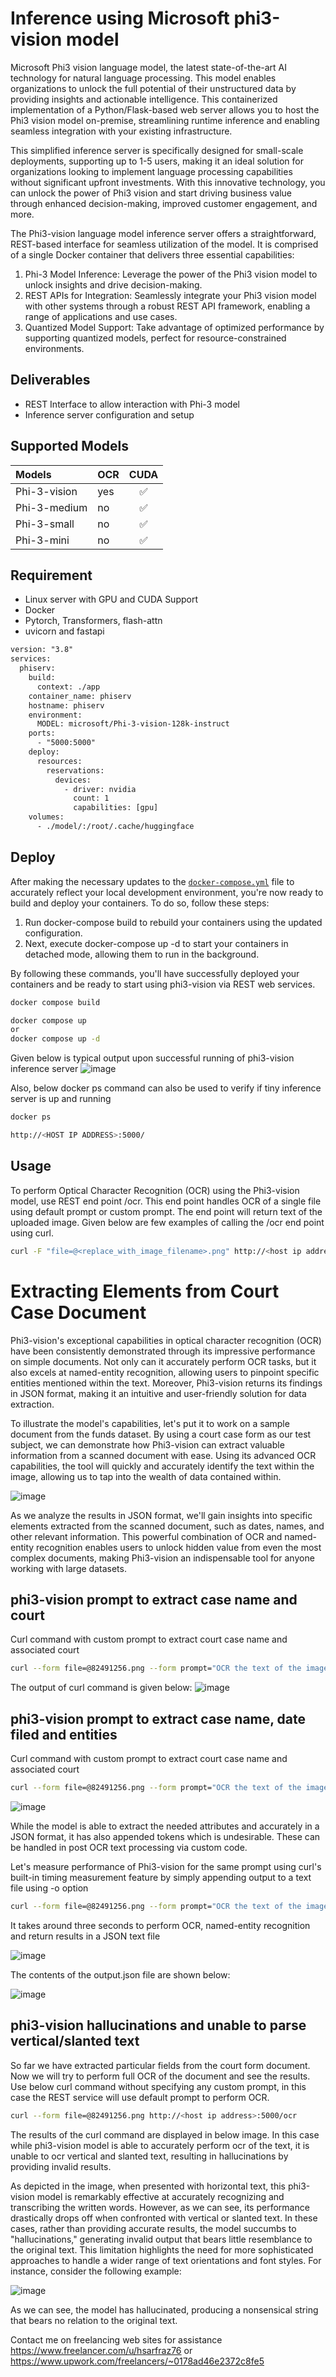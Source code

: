
# Inference using Microsoft phi3-vision model
Microsoft Phi3 vision language model, the latest state-of-the-art AI technology for natural language processing. This model enables organizations to unlock the full potential of their unstructured data by providing insights and actionable intelligence. This containerized implementation of a Python/Flask-based web server allows you to host the Phi3 vision model on-premise, streamlining runtime inference and enabling seamless integration with your existing infrastructure.

This simplified inference server is specifically designed for small-scale deployments, supporting up to 1-5 users, making it an ideal solution for organizations looking to implement language processing capabilities without significant upfront investments. With this innovative technology, you can unlock the power of Phi3 vision and start driving business value through enhanced decision-making, improved customer engagement, and more.

The Phi3-vision language model inference server offers a straightforward, REST-based interface for seamless utilization of the model. It is comprised of a single Docker container that delivers three essential capabilities:

1. Phi-3 Model Inference: Leverage the power of the Phi3 vision model to unlock insights and drive decision-making.
2. REST APIs for Integration: Seamlessly integrate your Phi3 vision model with other systems through a robust REST API framework, enabling a range of applications and use cases.
3. Quantized Model Support: Take advantage of optimized performance by supporting quantized models, perfect for resource-constrained environments.


## Deliverables
- REST Interface to allow interaction with Phi-3 model
- Inference server configuration and setup 

## Supported Models

| Models              | OCR  | CUDA | 
| :------------------ | -----| :--: | 
| Phi-3-vision        | yes  |  ✅  | 
| Phi-3-medium        | no   |  ✅  | 
| Phi-3-small         | no   |  ✅  | 
| Phi-3-mini          | no   |  ✅  | 

## Requirement
- Linux server with GPU and CUDA Support
- Docker 
- Pytorch, Transformers, flash-attn
- uvicorn and fastapi 

```diff
version: "3.8"
services:
  phiserv:
    build:
      context: ./app
    container_name: phiserv
    hostname: phiserv
    environment:
      MODEL: microsoft/Phi-3-vision-128k-instruct
    ports:
      - "5000:5000"
    deploy:
      resources:
        reservations:
          devices:
            - driver: nvidia
              count: 1
              capabilities: [gpu]  
    volumes:
      - ./model/:/root/.cache/huggingface  

```
## Deploy 
After making the necessary updates to the [`docker-compose.yml`](./docker-compose.yml) file to accurately reflect your local development environment, you're now ready to build and deploy your containers. To do so, follow these steps:

1. Run docker-compose build to rebuild your containers using the updated configuration.
2. Next, execute docker-compose up -d to start your containers in detached mode, allowing them to run in the background.

By following these commands, you'll have successfully deployed your containers and be ready to start using phi3-vision via REST web services.


```bash
docker compose build

docker compose up
or
docker compose up -d
```
Given below is typical output upon successful running of phi3-vision inference server
![image](https://github.com/hsarfraz/llm-Inference/blob/main/03_serving_phi3-vision/_images/phi3_container_running.png)

Also, below docker ps command can also be used to verify if tiny inference server is up and running
```bash
docker ps 
```
```bash
http://<HOST IP ADDRESS>:5000/
```
## Usage 
To perform Optical Character Recognition (OCR) using the Phi3-vision model, use REST end point /ocr. This end point handles OCR of a single file using default prompt or custom prompt. The end point will return text of the uploaded image. Given below are few examples of calling the /ocr end point using curl. 

```bash
curl -F "file=@<replace_with_image_filename>.png" http://<host ip address>:5000/ocr
```

# Extracting Elements from Court Case Document
Phi3-vision's exceptional capabilities in optical character recognition (OCR) have been consistently demonstrated through its impressive performance on simple documents. Not only can it accurately perform OCR tasks, but it also excels at named-entity recognition, allowing users to pinpoint specific entities mentioned within the text. Moreover, Phi3-vision returns its findings in JSON format, making it an intuitive and user-friendly solution for data extraction.

To illustrate the model's capabilities, let's put it to work on a sample document from the funds dataset. By using a court case form as our test subject, we can demonstrate how Phi3-vision can extract valuable information from a scanned document with ease. Using its advanced OCR capabilities, the tool will quickly and accurately identify the text within the image, allowing us to tap into the wealth of data contained within.

![image](https://github.com/hsarfraz/llm-Inference/blob/main/03_serving_phi3-vision/_images/82491256.png)

As we analyze the results in JSON format, we'll gain insights into specific elements extracted from the scanned document, such as dates, names, and other relevant information. This powerful combination of OCR and named-entity recognition enables users to unlock hidden value from even the most complex documents, making Phi3-vision an indispensable tool for anyone working with large datasets.

## phi3-vision prompt to extract case name and court 
Curl command with custom prompt to extract court case name and associated court
```bash
curl --form file=@82491256.png --form prompt="OCR the text of the image. Extract the text of the following fields and put it in a JSON format: 'CASE NAME','COURT'" http://<host ip address>:5000/ocr
```
The output of curl command is given below:
![image](https://github.com/hsarfraz/llm-Inference/blob/main/03_serving_phi3-vision/_images/output_court_case_name_json.png)

## phi3-vision prompt to extract case name, date filed and entities 
Curl command with custom prompt to extract court case name and associated court
```bash
curl --form file=@82491256.png --form prompt="OCR the text of the image. Extract the text as JSON of the following fields and put it in a formatted JSON: 'CASE NAME','DATE FILED', LORILLARD ENTITIES" http://<host ip address>:5000/ocr
```

![image](https://github.com/hsarfraz/llm-Inference/blob/main/03_serving_phi3-vision/_images/output_court_case_attrib_ex2.png)

While the model is able to extract the needed attributes and accurately in a JSON format, it has also appended tokens which is undesirable. These can be handled in post OCR text processing via custom code.  

Let's measure performance of Phi3-vision for the same prompt using curl's built-in timing measurement feature by simply appending output to a text file using -o option
```bash
curl --form file=@82491256.png --form prompt="OCR the text of the image. Extract the text as JSON of the following fields and put it in a formatted JSON: 'CASE NAME','DATE FILED', LORILLARD ENTITIES" http://<host ip address>:5000/ocr -o output.json
```
It takes around three seconds to perform OCR, named-entity recognition and return results in a JSON text file

![image](https://github.com/hsarfraz/llm-Inference/blob/main/03_serving_phi3-vision/_images/output_court_case_attrib_ex2_time.png)

The contents of the output.json file are shown below:

![image](https://github.com/hsarfraz/llm-Inference/blob/main/03_serving_phi3-vision/_images/output_court_case_attrib_ex2_json.png)

## phi3-vision hallucinations and unable to parse vertical/slanted text 
So far we have extracted particular fields from the court form document. Now we will try to perform full OCR of the document and see the results. Use below curl command without specifying any custom prompt, in this case the REST service will use default prompt to perform OCR. 

```bash
curl --form file=@82491256.png http://<host ip address>:5000/ocr
```
The results of the curl command are displayed in below image. In this case while phi3-vision model is able to accurately perform ocr of the text, it is unable to ocr vertical and slanted text, resulting in hallucinations by providing invalid results. 

As depicted in the image, when presented with horizontal text, this phi3-vision model is remarkably effective at accurately recognizing and transcribing the written words. However, as we can see, its performance drastically drops off when confronted with vertical or slanted text. In these cases, rather than providing accurate results, the model succumbs to "hallucinations," generating invalid output that bears little resemblance to the original text. This limitation highlights the need for more sophisticated approaches to handle a wider range of text orientations and font styles. For instance, consider the following example:

![image](https://github.com/hsarfraz/llm-Inference/blob/main/03_serving_phi3-vision/_images/output_court_form_full_ocr.png)

As we can see, the model has hallucinated, producing a nonsensical string that bears no relation to the original text. 

Contact me on freelancing web sites for assistance https://www.freelancer.com/u/hsarfraz76 or https://www.upwork.com/freelancers/~0178ad46e2372c8fe5 
